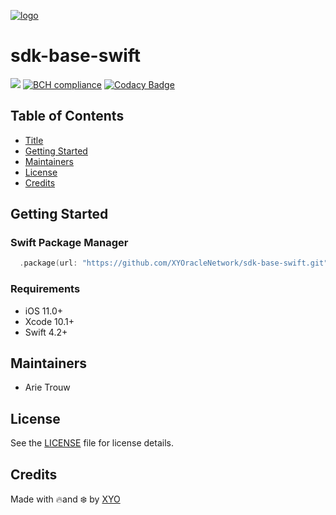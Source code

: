[logo]: https://cdn.xy.company/img/brand/XYO_full_colored.png

[![logo]](https://xyo.network)

# sdk-base-swift

![](https://github.com/XYOracleNetwork/sdk-base-swift/workflows/Base%20Build/badge.svg)
[![BCH compliance](https://bettercodehub.com/edge/badge/XYOracleNetwork/sdk-base-swift?branch=master&token=0c95939d44cd72eb10c7a4391e99343599ed0c44)](https://bettercodehub.com/) [![Codacy Badge](https://api.codacy.com/project/badge/Grade/f0e5f13a91e84387995f21225d9ac962)](https://www.codacy.com?utm_source=github.com&amp;utm_medium=referral&amp;utm_content=XYOracleNetwork/sdk-base-swift&amp;utm_campaign=Badge_Grade)

## Table of Contents

-   [Title](#sdk-base-swift)
-   [Getting Started](#getting-started)
-   [Maintainers](#maintainers)
-   [License](#license)
-   [Credits](#credits)

## Getting Started 

### Swift Package Manager

```swift
  .package(url: "https://github.com/XYOracleNetwork/sdk-base-swift.git", from: "1.0.2")
```

### Requirements
- iOS 11.0+
- Xcode 10.1+
- Swift 4.2+

## Maintainers 
- Arie Trouw

## License

See the [LICENSE](LICENSE) file for license details.

## Credits

Made with 🔥and ❄️ by [XYO](https://www.xyo.network)
